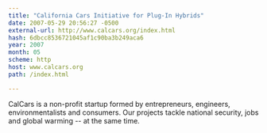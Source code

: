 ```yaml
---
title: "California Cars Initiative for Plug-In Hybrids"
date: 2007-05-29 20:56:27 -0500
external-url: http://www.calcars.org/index.html
hash: 6dbcc8536721045af1c90ba3b249aca6
year: 2007
month: 05
scheme: http
host: www.calcars.org
path: /index.html

---
```


CalCars is a non-profit startup formed by entrepreneurs, engineers, environmentalists and consumers. Our projects tackle national security, jobs and global warming -- at the same time.
